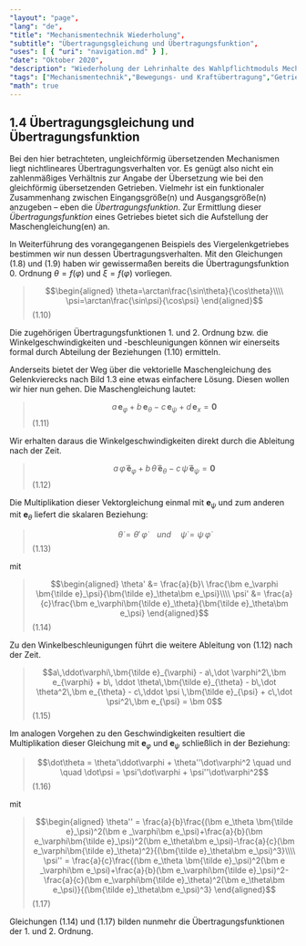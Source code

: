 ```yaml
---
"layout": "page",
"lang": "de",
"title": "Mechanismentechnik Wiederholung",
"subtitle": "Übertragungsgleichung und Übertragungsfunktion",
"uses": [ { "uri": "navigation.md" } ],
"date": "Oktober 2020",
"description": "Wiederholung der Lehrinhalte des Wahlpflichtmoduls Mechanismentechnik",
"tags": ["Mechanismentechnik","Bewegungs- und Kraftübertragung","Getriebekinematik","Schleifengleichung","Viergelenk","Lageanalyse","Übertragungsfunktion","g2","mec2"],
"math": true
---
```


## 1.4 Übertragungsgleichung und Übertragungsfunktion

Bei den hier betrachteten, ungleichförmig übersetzenden Mechanismen liegt nichtlineares Übertragungsverhalten vor. Es genügt also nicht ein zahlenmäßiges Verhältnis zur Angabe der Übersetzung wie bei den gleichförmig übersetzenden Getrieben. Vielmehr ist ein funktionaler Zusammenhang zwischen Eingangsgröße(n) und Ausgangsgröße(n) anzugeben &ndash; eben die *Übertragungsfunktion*. Zur Ermittlung dieser *Übertragungsfunktion* eines Getriebes bietet sich die Aufstellung der Maschengleichung(en) an.

In Weiterführung des vorangegangenen Beispiels des Viergelenkgetriebes bestimmen wir nun dessen Übertragungsverhalten. Mit den Gleichungen (1.8) und (1.9) haben wir gewissermaßen bereits die Übertragungsfunktion 0. Ordnung $\theta = f(\varphi)$ und $\xi = f(\varphi)$ vorliegen.

> $$\begin{aligned}
\theta=\arctan\frac{\sin\theta}{\cos\theta}\\\\
\psi=\arctan\frac{\sin\psi}{\cos\psi}
\end{aligned}$$(1.10)

Die zugehörigen Übertragungsfunktionen 1. und 2. Ordnung bzw. die Winkelgeschwindigkeiten und -beschleunigungen können wir einerseits formal durch Abteilung der Beziehungen (1.10) ermitteln.

Anderseits bietet der Weg über die vektorielle Maschengleichung des Gelenkvierecks nach Bild 1.3 eine etwas einfachere Lösung. Diesen wollen wir hier nun gehen. Die Maschengleichung lautet:

> $$a\,\bm e_\varphi + b\,\bm e_{\theta} - c\,\bm e_\psi + d\,\bm e_x = \bm 0$$ (1.11)

Wir erhalten daraus die Winkelgeschwindigkeiten direkt durch die Ableitung nach der Zeit.

> $$a\,\dot{\varphi}\,\bm{\tilde e}_{\varphi} + b\,\dot{\theta}\,\bm{\tilde e}_{\theta} - c\,\dot{\psi}\,\bm{\tilde e}_{\psi} = \bm 0$$ (1.12)

Die Multiplikation dieser Vektorgleichung einmal mit $\bm e_{\psi}$ und zum anderen mit $\bm e_\theta$ liefert die skalaren Beziehung:

> $$\dot{\theta} = \theta'\,\dot{\varphi}\quad und\quad \dot{\psi} = \psi\, \dot{\varphi}$$(1.13)

mit 

> $$\begin{aligned}
\theta' &= \frac{a}{b}\ \frac{\bm e_\varphi \bm{\tilde e}_\psi}{\bm{\tilde e}_\theta\bm e_\psi}\\\\
\psi' &= \frac{a}{c}\frac{\bm e_\varphi\bm{\tilde e}_\theta}{\bm{\tilde e}_\theta\bm e_\psi}
\end{aligned}$$(1.14)

Zu den Winkelbeschleunigungen führt die weitere Ableitung von (1.12) nach der Zeit.

> $$a\,\ddot\varphi\,\bm{\tilde e}_{\varphi} - a\,\dot \varphi^2\,\bm e_{\varphi} + b\, \ddot \theta\,\bm{\tilde e}_{\theta} - b\,\dot \theta^2\,\bm e_{\theta} - c\,\ddot \psi \,\bm{\tilde e}_{\psi} + c\,\dot \psi^2\,\bm e_{\psi} = \bm 0$$(1.15)

Im analogen Vorgehen zu den Geschwindigkeiten resultiert die Multiplikation dieser Gleichung mit $\bm e_{\varphi}$ und $\bm e_{\psi}$ schließlich in der Beziehung:

> $$\dot\theta = \theta'\ddot\varphi + \theta''\dot\varphi^2 \quad und \quad \dot\psi = \psi'\dot\varphi + \psi''\dot\varphi^2$$(1.16)

mit

> $$\begin{aligned}
\theta'' = \frac{a}{b}\frac{(\bm e_\theta \bm{\tilde e}_\psi)^2(\bm e _\varphi\bm e_\psi)+\frac{a}{b}(\bm e_\varphi\bm{\tilde e}_\psi)^2(\bm e_\theta\bm e_\psi)-\frac{a}{c}(\bm e_\varphi\bm{\tilde e}_\theta)^2}{(\bm{\tilde e}_\theta\bm e_\psi)^3}\\\\
\psi'' = \frac{a}{c}\frac{(\bm e_\theta \bm{\tilde e}_\psi)^2(\bm e _\varphi\bm e_\psi)+\frac{a}{b}(\bm e_\varphi\bm{\tilde e}_\psi)^2-\frac{a}{c}(\bm e_\varphi\bm{\tilde e}_\theta)^2(\bm e_\theta\bm e_\psi)}{(\bm{\tilde e}_\theta\bm e_\psi)^3}
\end{aligned}$$(1.17)

Gleichungen (1.14) und (1.17) bilden nunmehr die Übertragungsfunktionen der 1. und 2. Ordnung.